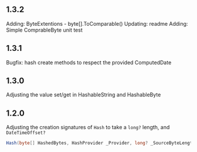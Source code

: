 ﻿## 1.3.2
Adding: ByteExtentions - byte[].ToComparable()
Updating: readme
Adding: Simple ComprableByte unit test

## 1.3.1
Bugfix: hash create methods to respect the provided ComputedDate

## 1.3.0
Adjusting the value set/get in HashableString and HashableByte

## 1.2.0
Adjusting the creation signatures of `Hash` to take a `long?` length, and `DateTimeOffset?`

``` C#
Hash(byte[] HashedBytes, HashProvider _Provider, long? _SourceByteLength, DateTimeOffset? _ComputedDate)
```